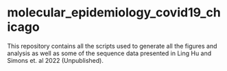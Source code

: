 # molecular_epidemiology_covid19_chicago
This repository contains all the scripts used to generate all the figures and analysis as well as some of the sequence data presented in Ling Hu and Simons et. al 2022 (Unpublished). 
